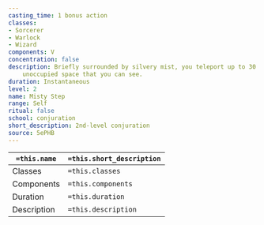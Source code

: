 ```yaml
---
casting_time: 1 bonus action
classes:
- Sorcerer
- Warlock
- Wizard
components: V
concentration: false
description: Briefly surrounded by silvery mist, you teleport up to 30 feet to an
    unoccupied space that you can see.
duration: Instantaneous
level: 2
name: Misty Step
range: Self
ritual: false
school: conjuration
short_description: 2nd-level conjuration
source: 5ePHB
---
```


| `=this.name` | `=this.short_description` |
| ------------ | ------------------------- |
| Classes      | `=this.classes`           |
| Components   | `=this.components`        |
| Duration     | `=this.duration`          |
| Description  | `=this.description`       |